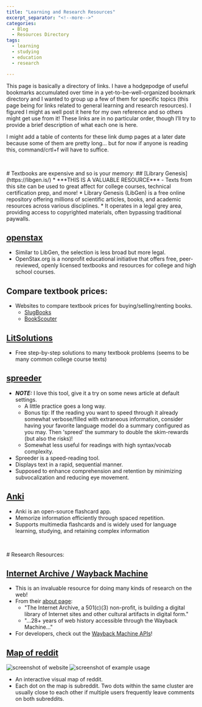 ```yaml
---
title: "Learning and Research Resources"
excerpt_separator: "<!--more-->"
categories:
  - Blog
  - Resources Directory
tags:
  - learning
  - studying
  - education
  - research

---
```


This page is basically a directory of links.<!--more--> I have a hodgepodge of useful bookmarks accumulated over time in a yet-to-be-well-organized bookmark directory and I wanted to group up a few of them for specific topics (this page being for links related to general learning and research resources). I figured I might as well post it here for my own reference and so others might get use from it! These links are in no particular order, though I’ll try to provide a brief description of what each one is here.

I might add a table of contents for these link dump pages at a later date because some of them are pretty long... but for now if anyone is reading this, command/crtl+f will have to suffice.

<p>&nbsp;</p>
# Textbooks are expensive and so is your memory:
## [Library Genesis](https://libgen.is/)
* ***THIS IS A VALUABLE RESOURCE*** - Texts from this site can be used to great affect for college courses, technical certification prep, and more!
* Library Genesis (LibGen) is a free online repository offering millions of scientific articles, books, and academic resources across various disciplines.
* It operates in a legal grey area, providing access to copyrighted materials, often bypassing traditional paywalls.

## [openstax](https://openstax.org/)
* Similar to LibGen, the selection is less broad but more legal.
* OpenStax.org is a nonprofit educational initiative that offers free, peer-reviewed, openly licensed textbooks and resources for college and high school courses.

## Compare textbook prices:
* Websites to compare textbook prices for buying/selling/renting books.
    * [SlugBooks](https://www.slugbooks.com/)
    * [BookScouter](https://bookscouter.com/)

## [LitSolutions](https://www.litsolutions.org/)
 * Free step-by-step solutions to many textbook problems (seems to be many common college course texts)

## [spreeder](https://www.spreeder.com/app.php)
* ***NOTE:*** I love this tool, give it a try on some news article at default settings.
    * A little practice goes a long way.
    * Bonus tip: If the reading you want to speed through it already somewhat verbose/filled with extraneous information, consider having your favorite language model do a summary configured as you may. Then 'spreed' the summary to double the skim-rewards (but also the risks)!
    * Somewhat less useful for readings with high syntax/vocab complexity.
* Spreeder is a speed-reading tool.
* Displays text in a rapid, sequential manner.
* Supposed to enhance comprehension and retention by minimizing subvocalization and reducing eye movement.

## [Anki](https://apps.ankiweb.net/)
* Anki is an open-source flashcard app.
* Memorize information efficiently through spaced repetition.
* Supports multimedia flashcards and is widely used for language learning, studying, and retaining complex information

<p>&nbsp;</p>
# Research Resources:

## [Internet Archive / Wayback Machine](https://web.archive.org/)
* This is an invaluable resource for doing many kinds of research on the web!
* From their [about page](https://archive.org/about/):
    * "The Internet Archive, a 501(c)(3) non-profit, is building a digital library of Internet sites and other cultural artifacts in digital form."
    * "...28+ years of web history accessible through the Wayback Machine..."
 * For developers, check out the [Wayback Machine APIs](https://archive.org/help/wayback_api.php)!

## [Map of reddit](https://anvaka.github.io/map-of-reddit/?x=18239&y=12514&z=29055.0602231602&v=2)
![screenshot of website](/assets/images/learningandresearch-resources.md/mapofreddit.png)
![screenshot of example usage](/assets/images/learningandresearch-resources.md/mapex.png)
* An interactive visual map of reddit.
* Each dot on the map is subreddit. Two dots within the same cluster are usually close to each other if multiple users frequently leave comments on both subreddits.

<p>&nbsp;</p>
